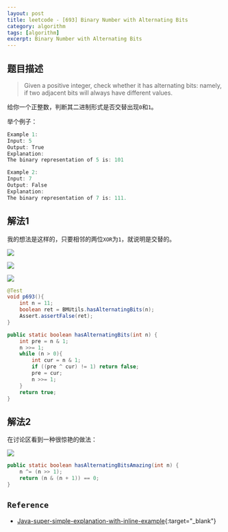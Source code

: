 ```yaml
---
layout: post
title: leetcode - [693] Binary Number with Alternating Bits
category: algorithm
tags: [algorithm]
excerpt: Binary Number with Alternating Bits
---
```


## 题目描述  

> Given a positive integer, check whether it has alternating bits: namely, if two adjacent bits will always have different values.  

给你一个正整数，判断其二进制形式是否交替出现`0`和`1`。  

举个例子：  

``` java
Example 1:
Input: 5
Output: True
Explanation:
The binary representation of 5 is: 101

Example 2:
Input: 7
Output: False
Explanation:
The binary representation of 7 is: 111.
```

## 解法1  

我的想法是这样的，只要相邻的两位`XOR`为`1`，就说明是交替的。  

![](https://yyc-images.oss-cn-beijing.aliyuncs.com/xor.png)  

![](https://yyc-images.oss-cn-beijing.aliyuncs.com/693_my_solution_1.png)  

![](https://yyc-images.oss-cn-beijing.aliyuncs.com/693_my_solution_2.png)  


``` java
@Test
void p693(){
    int n = 11;
    boolean ret = BMUtils.hasAlternatingBits(n);
    Assert.assertFalse(ret);
}

public static boolean hasAlternatingBits(int n) {
    int pre = n & 1;
    n >>= 1;
    while (n > 0){
        int cur = n & 1;
        if ((pre ^ cur) != 1) return false;
        pre = cur;
        n >>= 1;
    }
    return true;
}
```

## 解法2  

在讨论区看到一种很惊艳的做法：  

![](https://yyc-images.oss-cn-beijing.aliyuncs.com/693_amazing.png)  

``` java
public static boolean hasAlternatingBitsAmazing(int n) {
    n ^= (n >> 1);
    return (n & (n + 1)) == 0;
}
```

## `Reference`  
- [Java-super-simple-explanation-with-inline-example](https://leetcode.com/problems/binary-number-with-alternating-bits/discuss/113933/Java-super-simple-explanation-with-inline-example){:target="_blank"}  

